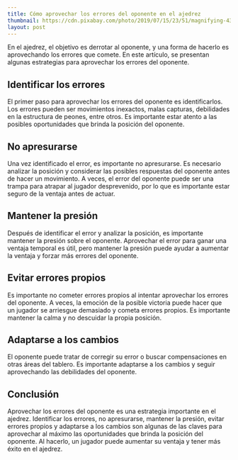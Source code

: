 ```yaml
---
title: Cómo aprovechar los errores del oponente en el ajedrez
thumbnail: https://cdn.pixabay.com/photo/2019/07/15/23/51/magnifying-4340698_960_720.jpg
layout: post
---
```


En el ajedrez, el objetivo es derrotar al oponente, y una forma de hacerlo es aprovechando los errores que comete. En este artículo, se presentan algunas estrategias para aprovechar los errores del oponente.

## Identificar los errores

El primer paso para aprovechar los errores del oponente es identificarlos. Los errores pueden ser movimientos inexactos, malas capturas, debilidades en la estructura de peones, entre otros. Es importante estar atento a las posibles oportunidades que brinda la posición del oponente.

## No apresurarse

Una vez identificado el error, es importante no apresurarse. Es necesario analizar la posición y considerar las posibles respuestas del oponente antes de hacer un movimiento. A veces, el error del oponente puede ser una trampa para atrapar al jugador desprevenido, por lo que es importante estar seguro de la ventaja antes de actuar.

## Mantener la presión

Después de identificar el error y analizar la posición, es importante mantener la presión sobre el oponente. Aprovechar el error para ganar una ventaja temporal es útil, pero mantener la presión puede ayudar a aumentar la ventaja y forzar más errores del oponente.

## Evitar errores propios

Es importante no cometer errores propios al intentar aprovechar los errores del oponente. A veces, la emoción de la posible victoria puede hacer que un jugador se arriesgue demasiado y cometa errores propios. Es importante mantener la calma y no descuidar la propia posición.

## Adaptarse a los cambios

El oponente puede tratar de corregir su error o buscar compensaciones en otras áreas del tablero. Es importante adaptarse a los cambios y seguir aprovechando las debilidades del oponente.

## Conclusión

Aprovechar los errores del oponente es una estrategia importante en el ajedrez. Identificar los errores, no apresurarse, mantener la presión, evitar errores propios y adaptarse a los cambios son algunas de las claves para aprovechar al máximo las oportunidades que brinda la posición del oponente. Al hacerlo, un jugador puede aumentar su ventaja y tener más éxito en el ajedrez.
